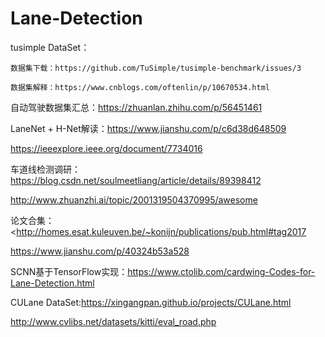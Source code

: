 # Lane-Detection
tusimple DataSet：

	数据集下载：https://github.com/TuSimple/tusimple-benchmark/issues/3
	
	数据集解释：https://www.cnblogs.com/oftenlin/p/10670534.html

自动驾驶数据集汇总：https://zhuanlan.zhihu.com/p/56451461

LaneNet + H-Net解读：https://www.jianshu.com/p/c6d38d648509

https://ieeexplore.ieee.org/document/7734016

车道线检测调研：https://blog.csdn.net/soulmeetliang/article/details/89398412

http://www.zhuanzhi.ai/topic/2001319504370995/awesome

论文合集：<http://homes.esat.kuleuven.be/~konijn/publications/pub.html#tag2017

https://www.jianshu.com/p/40324b53a528

SCNN基于TensorFlow实现：https://www.ctolib.com/cardwing-Codes-for-Lane-Detection.html

CULane DataSet:https://xingangpan.github.io/projects/CULane.html

http://www.cvlibs.net/datasets/kitti/eval_road.php


